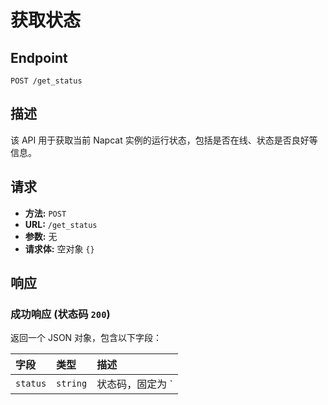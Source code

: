 # 获取状态

## Endpoint

`POST /get_status`

## 描述

该 API 用于获取当前 Napcat 实例的运行状态，包括是否在线、状态是否良好等信息。

## 请求

*   **方法:** `POST`
*   **URL:** `/get_status`
*   **参数:** 无
*   **请求体:** 空对象 `{}`

## 响应

### 成功响应 (状态码 `200`)

返回一个 JSON 对象，包含以下字段：

| 字段    | 类型    | 描述                                     |
| :------ | :------ | :--------------------------------------- |
| `status`  | `string`  | 状态码，固定为 `